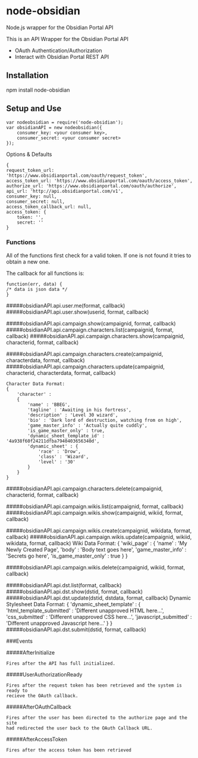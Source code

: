 ﻿# node-obsidian
Node.js wrapper for the Obsidian Portal API

This is an API Wrapper for the Obsidian Portal API
* OAuth Authentication/Authorization 
* Interact with Obsidian Portal REST API

## Installation
npm install node-obsidian

## Setup and Use
	
	var nodeobsidian = require('node-obsidian');
	var obsidianAPI = new nodeobsidian({
		consumer_key: <your consumer key>,
		consumer_secret: <your consumer secret>
	});

Options & Defaults

	{
	request_token_url: 'https://www.obsidianportal.com/oauth/request_token',
    access_token_url: 'https://www.obsidianportal.com/oauth/access_token',
    authorize_url: 'https://www.obsidianportal.com/oauth/authorize',
    api_url: 'http://api.obsidianportal.com/v1',
    consumer_key: null,
    consumer_secret: null,
    access_token_callback_url: null,
    access_token: {
		token: '',
        secret: ''
    }

### Functions

All of the functions first check for a valid token.  If one is not found it tries to obtain a new one.

The callback for all functions is:

    function(err, data) {
    /* data is json data */
    }
    
#####obsidianAPI.api.user.me(format, callback)
#####obsidianAPI.api.user.show(userid, format, callback)  

#####obsidianAPI.api.campaign.show(campaignid, format, callback)
#####obsidianAPI.api.campaign.characters.list(campaignid, format, callback)
#####obsidianAPI.api.campaign.characters.show(campaignid, characterid, format, callback)

#####obsidianAPI.api.campaign.characters.create(campaignid, characterdata, format, callback)
#####obsidianAPI.api.campaign.characters.update(campaignid, characterid, characterdata, format, callback)

	Character Data Format:
	{
		'character' : 
		{
			'name' : 'BBEG',
			'tagline' : 'Awaiting in his fortress',
			'description' : 'Level 30 wizard',
			'bio' : 'Dark lord of destruction, watching from on high',
			'game_master_info' : 'Actually quite cuddly',
			'is_game_master_only' : true,
			'dynamic_sheet_template_id' : '4a938f60f24211dfba7940403656340d',
			'dynamic_sheet' : {
				'race' : 'Drow',
				'class' : 'Wizard',
				'level' : '30'
			}
		}
	}

#####obsidianAPI.api.campaign.characters.delete(campaignid, characterid, format, callback)

#####obsidianAPI.api.campaign.wikis.list(campaignid, format, callback)
#####obsidianAPI.api.campaign.wikis.show(campaignid, wikiid, format, callback)

#####obsidianAPI.api.campaign.wikis.create(campaignid, wikidata, format, callback)
#####obsidianAPI.api.campaign.wikis.update(campaignid, wikiid, wikidata, format, callback)
	Wiki Data Format:
	{
		'wiki_page' : 
		{
			'name' : 'My Newly Created Page',
			'body' : 'Body text goes here',
			'game_master_info' : 'Secrets go here',
			'is_game_master_only' : true
		}
	}

#####obsidianAPI.api.campaign.wikis.delete(campaignid, wikiid, format, callback)

#####obsidianAPI.api.dst.list(format, callback)
#####obsidianAPI.api.dst.show(dstid, format, callback)
#####obsidianAPI.api.dst.update(dstid, dstdata, format, callback)
	Dynamic Stylesheet Data Format:
	{
		'dynamic_sheet_template' : 
		{
			'html_template_submitted' : 'Different unapproved HTML here...',
			'css_submitted' : 'Different unapproved CSS here...',
			'javascript_submitted' : 'Different unapproved Javascript here...'
		}
	}
#####obsidianAPI.api.dst.submit(dstid, format, callback)

###Events

#####AfterInitialize
```
Fires after the API has full initialized.
```    
#####UserAuthorizationReady
```
Fires after the request token has been retrieved and the system is ready to 
recieve the OAuth callback.
```    
#####AfterOAuthCallback
```
Fires after the user has been directed to the authorize page and the site 
had redirected the user back to the OAuth Callback URL.
```    
#####AfterAccessToken
```
Fires after the access token has been retrieved
```
